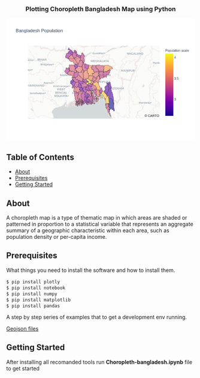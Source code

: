 <h3 align="center">Plotting Choropleth Bangladesh Map using Python</h3>

<p align="center">
  <a href="" rel="noopener">
 <img src="https://github.com/ahnaf-tahmid-chowdhury/Choropleth-Bangladesh/blob/master/image.png" alt="Map logo"></a>
</p>

## Table of Contents

- [About](#about)
- [Prerequisites](#prerequisites)
- [Getting Started](#getting_started)

## About <a name = "about"></a>

A choropleth map is a type of thematic map in which areas are shaded or patterned in proportion to a statistical variable that represents an aggregate summary of a geographic characteristic within each area, such as population density or per-capita income.


## Prerequisites <a name = "prerequisites"></a>

What things you need to install the software and how to install them.

```
$ pip install plotly
$ pip install notebook
$ pip install numpy
$ pip install matplotlib
$ pip install pandas
```

A step by step series of examples that to get a development env running.

[Geojson files](https://github.com/yasserius/bangladesh_geojson_shapefile)


## Getting Started <a name = "getting_started"></a>

After installing all recomanded tools run <b>Choropleth-bangladesh.ipynb</b> file to get started
